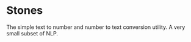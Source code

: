 # Stones
The simple text to number and number to text conversion utility. A very small subset of NLP.
